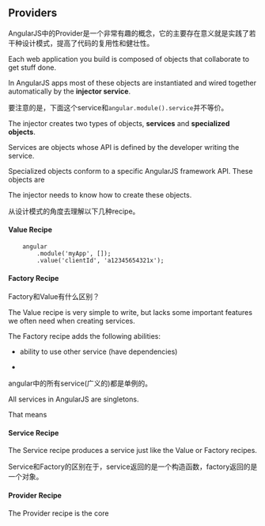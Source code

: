 ## Providers

AngularJS中的Provider是一个非常有趣的概念，它的主要存在意义就是实践了若干种设计模式，提高了代码的复用性和健壮性。

Each web application you build is composed of objects that collaborate to get stuff done.

In AngularJS apps most of these objects are instantiated and wired together automatically by the **injector service**.

要注意的是，下面这个service和`angular.module().service`并不等价。

The injector creates two types of objects, **services** and **specialized objects**.

Services are objects whose API is defined by the developer writing the service.

Specialized objects conform to a specific AngularJS framework API. These objects are 

The injector needs to know how to create these objects.

从设计模式的角度去理解以下几种recipe。

#### Value Recipe

        angular
            .module('myApp', []);
            .value('clientId', 'a12345654321x');

#### Factory Recipe

Factory和Value有什么区别？

The Value recipe is very simple to write, but lacks some important features we often need when creating services.

The Factory recipe adds the following abilities:

- ability to use other service (have dependencies)

- 

angular中的所有service(广义的)都是单例的。

All services in AngularJS are singletons.

That means 

#### Service Recipe

The Service recipe produces a service just like the Value or Factory recipes.

Service和Factory的区别在于，service返回的是一个构造函数，factory返回的是一个对象。

#### Provider Recipe

The Provider recipe is the core 